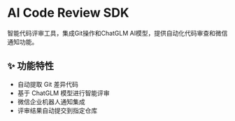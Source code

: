 # AI Code Review SDK

智能代码评审工具，集成Git操作和ChatGLM AI模型，提供自动化代码审查和微信通知功能。

## ✨ 功能特性

- 自动提取 Git 差异代码
- 基于 ChatGLM 模型进行智能评审
- 微信企业机器人通知集成
- 评审结果自动提交到指定仓库
